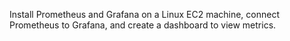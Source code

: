 Install Prometheus and Grafana on a Linux EC2 machine, connect Prometheus to Grafana, and create a dashboard to view metrics.
